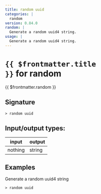 ```yaml
---
title: random uuid
categories: |
  random
version: 0.84.0
random: |
  Generate a random uuid4 string.
usage: |
  Generate a random uuid4 string.
---
```


# <code>{{ $frontmatter.title }}</code> for random

<div class='command-title'>{{ $frontmatter.random }}</div>

## Signature

```> random uuid ```


## Input/output types:

| input   | output |
| ------- | ------ |
| nothing | string |

## Examples

Generate a random uuid4 string
```shell
> random uuid

```
